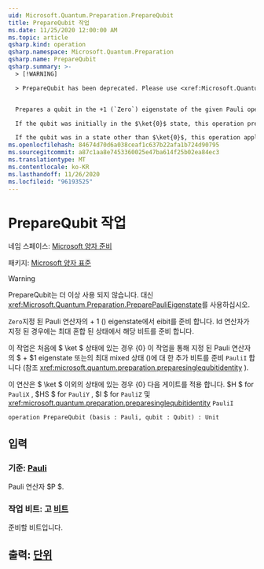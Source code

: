 ```yaml
---
uid: Microsoft.Quantum.Preparation.PrepareQubit
title: PrepareQubit 작업
ms.date: 11/25/2020 12:00:00 AM
ms.topic: article
qsharp.kind: operation
qsharp.namespace: Microsoft.Quantum.Preparation
qsharp.name: PrepareQubit
qsharp.summary: >-
  > [!WARNING]

  > PrepareQubit has been deprecated. Please use <xref:Microsoft.Quantum.Preparation.PreparePauliEigenstate> instead.


  Prepares a qubit in the +1 (`Zero`) eigenstate of the given Pauli operator. If the identity operator is given, then the qubit is prepared in the maximally mixed state.

  If the qubit was initially in the $\ket{0}$ state, this operation prepares the qubit in the $+1$ eigenstate of a given Pauli operator, or, for `PauliI`, in the maximally mixed state instead (see <xref:microsoft.quantum.preparation.preparesinglequbitidentity>).

  If the qubit was in a state other than $\ket{0}$, this operation applies the following gates: $H$ for `PauliX`, $HS$ for `PauliY`, $I$ for `PauliZ` and <xref:microsoft.quantum.preparation.preparesinglequbitidentity> for `PauliI`.
ms.openlocfilehash: 84674d70d6a038ceaf1c637b22afa1b724d90795
ms.sourcegitcommit: a87c1aa8e7453360025e47ba614f25b02ea84ec3
ms.translationtype: MT
ms.contentlocale: ko-KR
ms.lasthandoff: 11/26/2020
ms.locfileid: "96193525"
---
```

# <a name="preparequbit-operation"></a>PrepareQubit 작업

네임 스페이스: [Microsoft 양자 준비](xref:Microsoft.Quantum.Preparation)

패키지: [Microsoft 양자 표준](https://nuget.org/packages/Microsoft.Quantum.Standard)


> [!WARNING]
> PrepareQubit는 더 이상 사용 되지 않습니다. 대신 <xref:Microsoft.Quantum.Preparation.PreparePauliEigenstate>를 사용하십시오.

`Zero`지정 된 Pauli 연산자의 + 1 () eigenstate에서 eibit를 준비 합니다.
Id 연산자가 지정 된 경우에는 최대 혼합 된 상태에서 해당 비트를 준비 합니다.

이 작업은 처음에 $ \ket $ 상태에 있는 경우 {0} 이 작업을 통해 지정 된 Pauli 연산자의 $ + $1 eigenstate 또는의 최대 mixed 상태 ()에 대 한 추가 비트를 준비 `PauliI` 합니다 (참조 <xref:microsoft.quantum.preparation.preparesinglequbitidentity> ).

이 연산은 $ \ket $ 이외의 상태에 있는 경우 {0} 다음 게이트를 적용 합니다. $H $ for `PauliX` , $HS $ for `PauliY` , $I $ for `PauliZ` 및 <xref:microsoft.quantum.preparation.preparesinglequbitidentity> `PauliI`

```qsharp
operation PrepareQubit (basis : Pauli, qubit : Qubit) : Unit
```


## <a name="input"></a>입력

### <a name="basis--pauli"></a>기준: [Pauli](xref:microsoft.quantum.lang-ref.pauli)

Pauli 연산자 $P $.


### <a name="qubit--qubit"></a>작업 비트: 고 [비트](xref:microsoft.quantum.lang-ref.qubit)

준비할 비트입니다.



## <a name="output--unit"></a>출력: [단위](xref:microsoft.quantum.lang-ref.unit)

